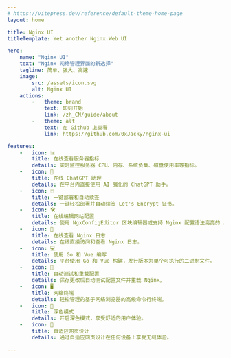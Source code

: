 ```yaml
---
# https://vitepress.dev/reference/default-theme-home-page
layout: home

title: Nginx UI
titleTemplate: Yet another Nginx Web UI

hero:
    name: "Nginx UI"
    text: "Nginx 网络管理界面的新选择"
    tagline: 简单、强大、高速
    image:
        src: /assets/icon.svg
        alt: Nginx UI
    actions:
        -   theme: brand
            text: 即刻开始
            link: /zh_CN/guide/about
        -   theme: alt
            text: 在 Github 上查看
            link: https://github.com/0xJacky/nginx-ui

features:
    -   icon: 📊
        title: 在线查看服务器指标
        details: 实时监控服务器 CPU、内存、系统负载、磁盘使用率等指标。
    -   icon: 💬
        title: 在线 ChatGPT 助理
        details: 在平台内直接使用 AI 强化的 ChatGPT 助手。
    -   icon: 🖱️
        title: 一键部署和自动续签
        details: 一键轻松部署并自动续签 Let's Encrypt 证书。
    -   icon: 🛠️
        title: 在线编辑网站配置
        details: 使用 NgxConfigEditor 区块编辑器或支持 Nginx 配置语法高亮的 Ace Code 编辑器编辑配置。
    -   icon: 📜
        title: 在线查看 Nginx 日志
        details: 在线直接访问和查看 Nginx 日志。
    -   icon: 💻
        title: 使用 Go 和 Vue 编写
        details: 平台使用 Go 和 Vue 构建，发行版本为单个可执行的二进制文件。
    -   icon: 🔄
        title: 自动测试和重载配置
        details: 保存更改后自动测试配置文件并重载 Nginx。
    -   icon: 🖥️
        title: 网络终端
        details: 轻松管理的基于网络浏览器的高级命令行终端。
    -   icon: 🌙
        title: 深色模式
        details: 开启深色模式，享受舒适的用户体验。
    -   icon: 📱
        title: 自适应网页设计
        details: 通过自适应网页设计在任何设备上享受无缝体验。

---
```


